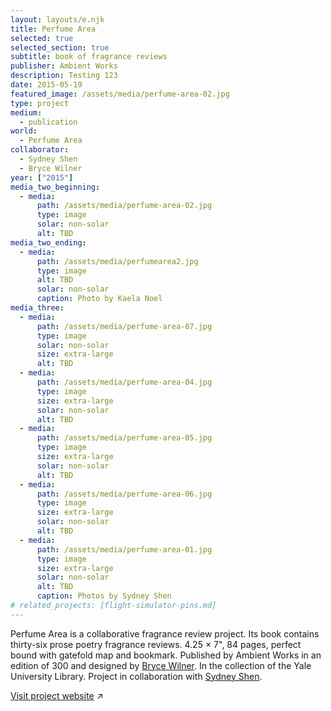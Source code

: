 ```yaml
---
layout: layouts/e.njk
title: Perfume Area
selected: true
selected_section: true
subtitle: book of fragrance reviews
publisher: Ambient Works
description: Testing 123
date: 2015-05-19
featured_image: /assets/media/perfume-area-02.jpg
type: project
medium:
  - publication
world:
  - Perfume Area
collaborator:
  - Sydney Shen
  - Bryce Wilner
year: ["2015"]
media_two_beginning:
  - media:
      path: /assets/media/perfume-area-02.jpg
      type: image
      solar: non-solar
      alt: TBD
media_two_ending:
  - media:
      path: /assets/media/perfumearea2.jpg
      type: image
      alt: TBD
      solar: non-solar
      caption: Photo by Kaela Noel
media_three:
  - media:
      path: /assets/media/perfume-area-07.jpg
      type: image
      solar: non-solar
      size: extra-large
      alt: TBD
  - media:
      path: /assets/media/perfume-area-04.jpg
      type: image
      size: extra-large
      solar: non-solar
      alt: TBD
  - media:
      path: /assets/media/perfume-area-05.jpg
      type: image
      size: extra-large
      solar: non-solar
      alt: TBD
  - media:
      path: /assets/media/perfume-area-06.jpg
      type: image
      size: extra-large
      solar: non-solar
      alt: TBD
  - media:
      path: /assets/media/perfume-area-01.jpg
      type: image
      size: extra-large
      solar: non-solar
      alt: TBD
      caption: Photos by Sydney Shen
# related_projects: [flight-simulator-pins.md]
---
```


Perfume Area is a collaborative fragrance review project. Its book contains thirty-six prose poetry fragrance reviews. 4.25 × 7", 84 pages, perfect bound with gatefold map and bookmark. Published by Ambient Works in an edition of 300 and designed by <a href="/with/bryce-wilner" class="collaborator">Bryce Wilner</a>. In the collection of the Yale University Library. Project in collaboration with <a href="/with/sydney-shen" class="collaborator">Sydney Shen</a>.

[Visit project website](https://perfume-area.com) ↗

<!-- [Soft](/with/soft) -->

<!-- “I love that this lets me use my phone less and experience something beautiful. The details of what you see out of the window, raindrops and the pins you collect all are great.” — su.b3

“it’s like @Headspace without the guidance”

“Flight Simulator, an iOS app that doesn’t let you fly the plane... you just start a trip and stare peacefully out the window” — kottke.org -->
